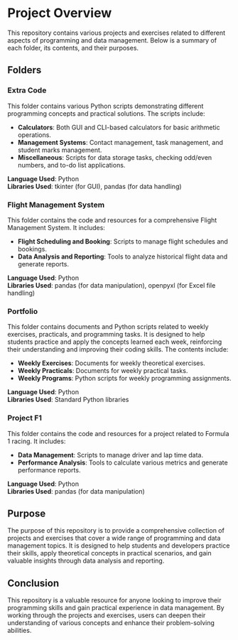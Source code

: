 # Project Overview

This repository contains various projects and exercises related to different aspects of programming and data management. Below is a summary of each folder, its contents, and their purposes.

## Folders

### Extra Code
This folder contains various Python scripts demonstrating different programming concepts and practical solutions. The scripts include:
- **Calculators**: Both GUI and CLI-based calculators for basic arithmetic operations.
- **Management Systems**: Contact management, task management, and student marks management.
- **Miscellaneous**: Scripts for data storage tasks, checking odd/even numbers, and to-do list applications.

**Language Used**: Python  
**Libraries Used**: tkinter (for GUI), pandas (for data handling)

### Flight Management System
This folder contains the code and resources for a comprehensive Flight Management System. It includes:
- **Flight Scheduling and Booking**: Scripts to manage flight schedules and bookings.
- **Data Analysis and Reporting**: Tools to analyze historical flight data and generate reports.

**Language Used**: Python  
**Libraries Used**: pandas (for data manipulation), openpyxl (for Excel file handling)

### Portfolio
This folder contains documents and Python scripts related to weekly exercises, practicals, and programming tasks. It is designed to help students practice and apply the concepts learned each week, reinforcing their understanding and improving their coding skills. The contents include:
- **Weekly Exercises**: Documents for weekly theoretical exercises.
- **Weekly Practicals**: Documents for weekly practical tasks.
- **Weekly Programs**: Python scripts for weekly programming assignments.

**Language Used**: Python  
**Libraries Used**: Standard Python libraries

### Project F1
This folder contains the code and resources for a project related to Formula 1 racing. It includes:
- **Data Management**: Scripts to manage driver and lap time data.
- **Performance Analysis**: Tools to calculate various metrics and generate performance reports.

**Language Used**: Python  
**Libraries Used**: pandas (for data manipulation)

## Purpose
The purpose of this repository is to provide a comprehensive collection of projects and exercises that cover a wide range of programming and data management topics. It is designed to help students and developers practice their skills, apply theoretical concepts in practical scenarios, and gain valuable insights through data analysis and reporting.

## Conclusion
This repository is a valuable resource for anyone looking to improve their programming skills and gain practical experience in data management. By working through the projects and exercises, users can deepen their understanding of various concepts and enhance their problem-solving abilities.
